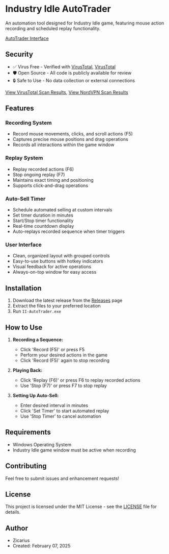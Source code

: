 # Industry Idle AutoTrader

An automation tool designed for Industry Idle game, featuring mouse action recording and scheduled replay functionality.

[AutoTrader Interface](screenshots/interface.png)

## Security
- ✅ Virus Free - Verified with [VirusTotal](https://www.virustotal.com), [VirusTotal](https://nordvpn.com/es/file-checker/)
- 🛡️ Open Source - All code is publicly available for review
- 🔒 Safe to Use - No data collection or external connections

[View VirusTotal Scan Results](https://www.virustotal.com/gui/file/7e0dc5ea9014a3747030aff05e1905011e9a2b32e2f1c9085d9c5b6949169573), [View NordVPN Scan Results](https://nordvpn.com/es/file-checker/?srsltid=AfmBOornlRp5qKfKXx8Kok08BSvl-j16oiUVGCpnPnDyC3y8vOEOVR7H)

## Features

### Recording System
- Record mouse movements, clicks, and scroll actions (F5)
- Captures precise mouse positions and drag operations
- Records all interactions within the game window

### Replay System
- Replay recorded actions (F6)
- Stop ongoing replay (F7)
- Maintains exact timing and positioning
- Supports click-and-drag operations

### Auto-Sell Timer
- Schedule automated selling at custom intervals
- Set timer duration in minutes
- Start/Stop timer functionality
- Real-time countdown display
- Auto-replays recorded sequence when timer triggers

### User Interface
- Clean, organized layout with grouped controls
- Easy-to-use buttons with hotkey indicators
- Visual feedback for active operations
- Always-on-top window for easy access

## Installation

1. Download the latest release from the [Releases](https://github.com/yourusername/II-AutoTrader/releases) page
2. Extract the files to your preferred location
3. Run `II-AutoTrader.exe`

## How to Use

1. **Recording a Sequence:**
   - Click 'Record (F5)' or press F5
   - Perform your desired actions in the game
   - Click 'Record (F5)' again to stop recording

2. **Playing Back:**
   - Click 'Replay (F6)' or press F6 to replay recorded actions
   - Use 'Stop (F7)' or press F7 to stop replay

3. **Setting Up Auto-Sell:**
   - Enter desired interval in minutes
   - Click 'Set Timer' to start automated replay
   - Use 'Stop Timer' to cancel automation

## Requirements
- Windows Operating System
- Industry Idle game window must be active when recording

## Contributing
Feel free to submit issues and enhancement requests!

## License

This project is licensed under the MIT License - see the [LICENSE](LICENSE) file for details.

## Author

- Zicarius
- Created: February 07, 2025